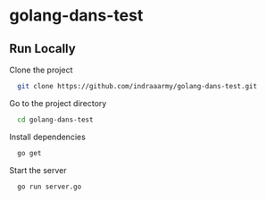 # golang-dans-test

## Run Locally

Clone the project

```bash
  git clone https://github.com/indraaarmy/golang-dans-test.git
```

Go to the project directory

```bash
  cd golang-dans-test
```

Install dependencies

```bash
  go get
```

Start the server

```bash
  go run server.go
```

